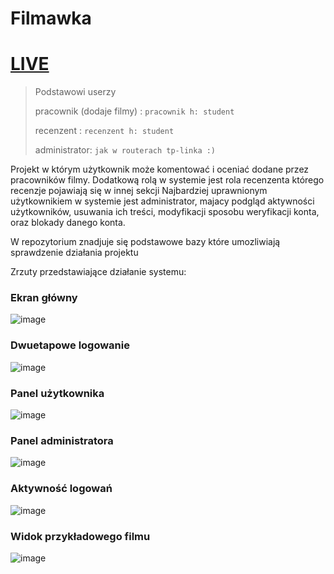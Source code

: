# Filmawka

# [LIVE](https://filmawka.bieda.it/)

>
> Podstawowi userzy
> 
> pracownik (dodaje filmy) : `pracownik h: student`
> 
> recenzent : `recenzent h: student`
> 
> administrator: `jak w routerach tp-linka :)`

Projekt w którym użytkownik może komentować i oceniać dodane przez pracowników filmy. Dodatkową rolą w systemie jest rola recenzenta którego recenzje pojawiają się w innej sekcji
Najbardziej uprawnionym użytkownikiem w systemie jest administrator, majacy podgląd aktywności użytkowników, usuwania ich treści, modyfikacji sposobu weryfikacji konta,
oraz blokady danego konta.

W repozytorium znadjuje się podstawowe bazy które umozliwiają sprawdzenie działania projektu

Zrzuty przedstawiające działanie systemu:


### Ekran główny
![image](https://user-images.githubusercontent.com/47278535/175502011-d44da44c-c545-4f66-bf8b-43667687724a.png)

### Dwuetapowe logowanie
![image](https://user-images.githubusercontent.com/47278535/175502189-e38f9afd-666e-415f-aab8-89116a07b1e2.png)

### Panel użytkownika
![image](https://user-images.githubusercontent.com/47278535/175502247-49509975-7ad3-4cd2-9d1c-0ff87eeb9c9d.png)

### Panel administratora
![image](https://user-images.githubusercontent.com/47278535/175502316-60548588-1496-45df-b8d8-ef952957d494.png)

### Aktywność logowań
![image](https://user-images.githubusercontent.com/47278535/175502362-4c15bb35-3392-4499-b279-202937939a5d.png)

### Widok przykładowego filmu
![image](https://user-images.githubusercontent.com/47278535/175502839-4fb8aaee-800f-4c62-ba2e-2e55f1c5561e.png)
